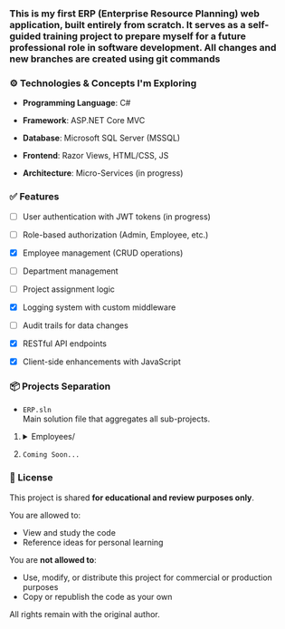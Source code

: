 ### This is my first ERP (Enterprise Resource Planning) web application, built entirely from scratch. It serves as a self-guided training project to prepare myself for a future professional role in software development. All changes and new branches are created using git commands


### ⚙️ Technologies & Concepts I'm Exploring
- **Programming Language**: C#

- **Framework**: ASP.NET Core MVC

- **Database**: Microsoft SQL Server (MSSQL)

- **Frontend**: Razor Views, HTML/CSS, JS

- **Architecture**: Micro-Services (in progress)

### ✅ Features

- [ ] User authentication with JWT tokens (in progress)
- [ ] Role-based authorization (Admin, Employee, etc.)
- [x] Employee management (CRUD operations)
- [ ] Department management
- [ ] Project assignment logic
- [x] Logging system with custom middleware
- [ ] Audit trails for data changes
- [x] RESTful API endpoints
- [x] Client-side enhancements with JavaScript


### 📦 Projects Separation

- `ERP.sln`  
  Main solution file that aggregates all sub-projects.
1) <details>
    <summary>Employees/</summary>

    - `Employees.Api`
        - Exposes API endpoints for managing employee-related operations.
        - ASP.NET Core MVC web front-end (Controllers, Razor views, layout structure, JavaScript)
        - Mapping, wwwroot

    - `Employees.BackgroundServices`  
        - Contains methods for Database CleanUp

    - `Employees.Infrastructure`  
        - Responsible for data access logic (ADO.NET, SQL commands, database connections).

    - `Employees.Core/`  
       - Business logic layer: interfaces, services, and domain-driven logic.

    - `Employees.Domain`  
        - Containing Models

    - `Employees.Contracts`
        - Request and Response for each model for specified data access

    - `Employees.Shared`
        - Responsible for data type manipulation
    </details>
2) `Coming Soon...`

### 📝 License
This project is shared **for educational and review purposes only**.

You are allowed to:
- View and study the code
- Reference ideas for personal learning

You are **not allowed to**:
- Use, modify, or distribute this project for commercial or production purposes
- Copy or republish the code as your own

All rights remain with the original author.